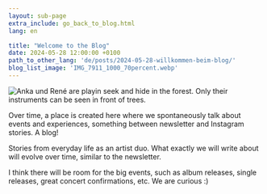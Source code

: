 ```yaml
---
layout: sub-page
extra_include: go_back_to_blog.html
lang: en

title: "Welcome to the Blog"
date: 2024-05-28 12:00:00 +0100
path_to_other_lang: 'de/posts/2024-05-28-willkommen-beim-blog/'
blog_list_image: 'IMG_7911_1000_70percent.webp'
---
```

![Anka und René are playin seek and hide in the forest. Only their instruments can be seen in front of trees.](../../../assets/img/posts/IMG_7911_1000_70percent.webp "Featured Blog Post Foto")

Over time, a place is created here where we spontaneously talk about events and experiences<!--more-->, something between newsletter and Instagram stories. A blog!

Stories from everyday life as an artist duo. What exactly we will write about will evolve over time, similar to the newsletter.

I think there will be room for the big events, such as album releases, single releases, great concert confirmations, etc. We are curious :)
